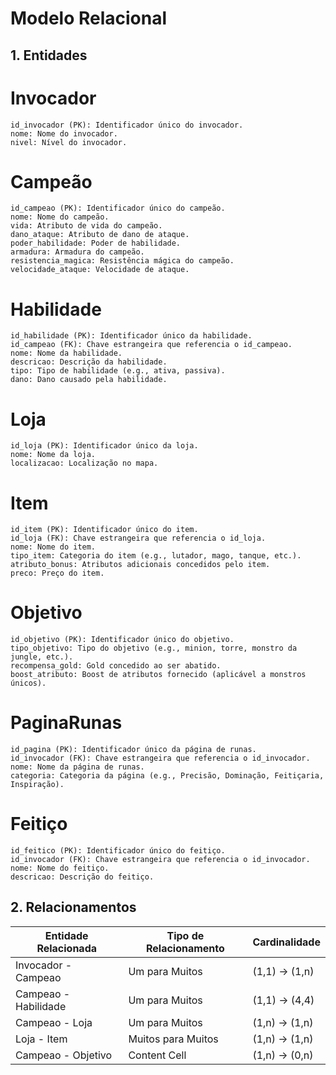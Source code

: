 # Modelo Relacional

## 1. Entidades

  # **Invocador**
    id_invocador (PK): Identificador único do invocador.
    nome: Nome do invocador.
    nivel: Nível do invocador.
  # **Campeão**
    id_campeao (PK): Identificador único do campeão.
    nome: Nome do campeão.
    vida: Atributo de vida do campeão.
    dano_ataque: Atributo de dano de ataque.
    poder_habilidade: Poder de habilidade.
    armadura: Armadura do campeão.
    resistencia_magica: Resistência mágica do campeão.
    velocidade_ataque: Velocidade de ataque.
   # **Habilidade**
    id_habilidade (PK): Identificador único da habilidade.
    id_campeao (FK): Chave estrangeira que referencia o id_campeao.
    nome: Nome da habilidade.
    descricao: Descrição da habilidade.
    tipo: Tipo de habilidade (e.g., ativa, passiva).
    dano: Dano causado pela habilidade.
  # **Loja**
    id_loja (PK): Identificador único da loja.
    nome: Nome da loja.
    localizacao: Localização no mapa.
  # **Item**
    id_item (PK): Identificador único do item.
    id_loja (FK): Chave estrangeira que referencia o id_loja.
    nome: Nome do item.
    tipo_item: Categoria do item (e.g., lutador, mago, tanque, etc.).
    atributo_bonus: Atributos adicionais concedidos pelo item.
    preco: Preço do item.
 # **Objetivo**
    id_objetivo (PK): Identificador único do objetivo.
    tipo_objetivo: Tipo do objetivo (e.g., minion, torre, monstro da jungle, etc.).
    recompensa_gold: Gold concedido ao ser abatido.
    boost_atributo: Boost de atributos fornecido (aplicável a monstros únicos).
 # **PaginaRunas**
    id_pagina (PK): Identificador único da página de runas.
    id_invocador (FK): Chave estrangeira que referencia o id_invocador.
    nome: Nome da página de runas.
    categoria: Categoria da página (e.g., Precisão, Dominação, Feitiçaria, Inspiração).
 # **Feitiço**
    id_feitico (PK): Identificador único do feitiço.
    id_invocador (FK): Chave estrangeira que referencia o id_invocador.
    nome: Nome do feitiço.
    descricao: Descrição do feitiço.
## 2. Relacionamentos 
  | Entidade Relacionada  | Tipo de Relacionamento | Cardinalidade |
  | ------------- | ------------- | ------------- |
  | Invocador - Campeao  | 	Um para Muitos  | 	(1,1) → (1,n) |
  | Campeao - Habilidade | 	Um para Muitos  | (1,1) → (4,4) |
  | Campeao - Loja | 	Um para Muitos  | (1,n) → (1,n) |
  | Loja - Item  | Muitos para Muitos  | (1,n) → (1,n) |
  | Campeao - Objetivo | Content Cell  | (1,n) → (0,n) |








  
